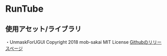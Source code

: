 # RunTube

## 使用アセット/ライブラリ

・UnmaskForUGUI
  Copyright 2018 mob-sakai
  MIT License
  [Githubのリリースページ](https://github.com/mob-sakai/UnmaskForUGUI/releases)
